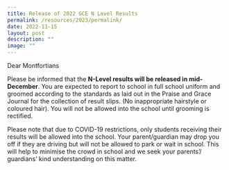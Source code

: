 ```yaml
---
title: Release of 2022 GCE N Level Results
permalink: /resources/2023/permalink/
date: 2022-11-15
layout: post
description: ""
image: ""
---
```


Dear Montfortians  
  
Please be informed that the **N-Level results will be released in mid-December**. You are expected to report to school in full school uniform and groomed according to the standards as laid out in the Praise and Grace Journal for the collection of result slips. (No inappropriate hairstyle or coloured hair). You will not be allowed into the school until grooming is rectified.  
  
Please note that due to COVID-19 restrictions, only students receiving their results will be allowed into the school. Your parent/guardian may drop you off if they are driving but will not be allowed to park or wait in school. This will help to minimise the crowd in school and we seek your parents’/ guardians’ kind understanding on this matter.   

  
